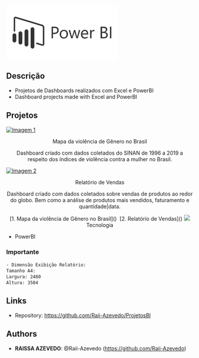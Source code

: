 
<a href="url"><img src="https://github.com/Raii-Azevedo/ProPowerBI/blob/master/Imagens/BI-logo.png" align="center" height="150" width="300" ></a>
 
## Descrição
- Projetos de Dashboards realizados com Excel e PowerBI
- Dashboard projects made with Excel and PowerBI

## Projetos

<p align="center">
  <div>
    <a href="https://github.com/Raii-Azevedo/ProjetosBI/tree/master/Viol%C3%AAncia%20Dom%C3%A9stica">
      <img src="https://github.com/Raii-Azevedo/ProjetosBI/blob/master/Viol%C3%AAncia%20Dom%C3%A9stica/Mapa%20Viol%C3%AAncia%20G%C3%AAnero.gif" width="400" alt="Imagem 1">
    </a>
    <p align="center">Mapa da violência de Gênero no Brasil</p>
    <p align="center">Dashboard criado com dados coletados do SINAN de 1996 a 2019 a respeito dos índices de violência contra a mulher no Brasil.</p>
  </div>
  
  <div>
    <a href="https://github.com/Raii-Azevedo/ProjetosBI/tree/master/Relatório%20de%20Vendas">
      <img src="https://github.com/Raii-Azevedo/ProjetosBI/blob/master/Relatório%20de%20Vendas/Relatório%20de%20Vendas.gif" width="400" alt="Imagem 2")>
    </a>
    <p align="center">Relatório de Vendas</p>
    <p align="center">Dashboard criado com dados coletados sobre vendas de produtos ao redor do globo. Bem como a análise de produtos mais vendidos, faturamento e quantidade|data.</p>
  </div>
</p>


<p align="center">
  [1. Mapa da violência de Gênero no Brasil]()
  <img src=>
  [2. Relatório de Vendas]()
  <img src=">
</p>
 [1. Mapa da violência de Gênero no Brasil](https://github.com/Raii-Azevedo/ProjetosBI/tree/master/Viol%C3%AAncia%20Dom%C3%A9stica)
  - Dashboard criado com dados coletados do SINAN de 1996 a 2019 a respeito dos índices de violência contra a mulher no Brasil.


 
  - 
   

## Tecnologia
 - PowerBI
 
### Importante
    - Dimensão Exibição Relatório:
    Tamanho A4:
    Largura: 2480
    Altura: 3504
 
## Links
 
  - Repository: https://github.com/Raii-Azevedo/ProjetosBI
 
 
## Authors
 
* **RAISSA AZEVEDO**: @Raii-Azevedo (https://github.com/Raii-Azevedo)
